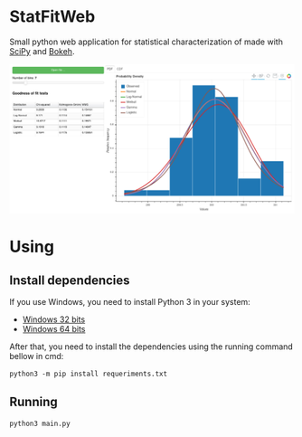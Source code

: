 # StatFitWeb

Small python web application for statistical characterization of made with [SciPy](https://docs.scipy.org/doc/scipy/reference/tutorial/stats.html) and [Bokeh](https://bokeh.pydata.org/en/latest/).

![](screenshoot.png)

# Using

## Install dependencies

If you use Windows, you need to install Python 3 in your system:
 - [Windows 32 bits](https://www.python.org/ftp/python/3.7.3/python-3.7.3.exe)
 - [Windows 64 bits](https://www.python.org/ftp/python/3.7.3/python-3.7.3-amd64.exe)

After that, you need to install the dependencies using the running command bellow in cmd:

```
python3 -m pip install requeriments.txt
```

## Running

```
python3 main.py
```
